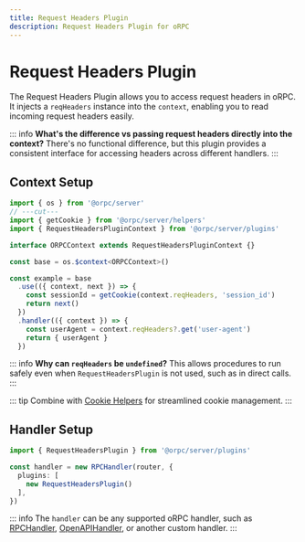 ```yaml
---
title: Request Headers Plugin
description: Request Headers Plugin for oRPC
---
```


# Request Headers Plugin

The Request Headers Plugin allows you to access request headers in oRPC. It injects a `reqHeaders` instance into the `context`, enabling you to read incoming request headers easily.

::: info
**What's the difference vs passing request headers directly into the context?**
There's no functional difference, but this plugin provides a consistent interface for accessing headers across different handlers.
:::

## Context Setup

```ts twoslash
import { os } from '@orpc/server'
// ---cut---
import { getCookie } from '@orpc/server/helpers'
import { RequestHeadersPluginContext } from '@orpc/server/plugins'

interface ORPCContext extends RequestHeadersPluginContext {}

const base = os.$context<ORPCContext>()

const example = base
  .use(({ context, next }) => {
    const sessionId = getCookie(context.reqHeaders, 'session_id')
    return next()
  })
  .handler(({ context }) => {
    const userAgent = context.reqHeaders?.get('user-agent')
    return { userAgent }
  })
```

::: info
**Why can `reqHeaders` be `undefined`?**
This allows procedures to run safely even when `RequestHeadersPlugin` is not used, such as in direct calls.
:::

::: tip
Combine with [Cookie Helpers](/docs/helpers/cookie) for streamlined cookie management.
:::

## Handler Setup

```ts
import { RequestHeadersPlugin } from '@orpc/server/plugins'

const handler = new RPCHandler(router, {
  plugins: [
    new RequestHeadersPlugin()
  ],
})
```

::: info
The `handler` can be any supported oRPC handler, such as [RPCHandler](/docs/rpc-handler), [OpenAPIHandler](/docs/openapi/openapi-handler), or another custom handler.
:::
